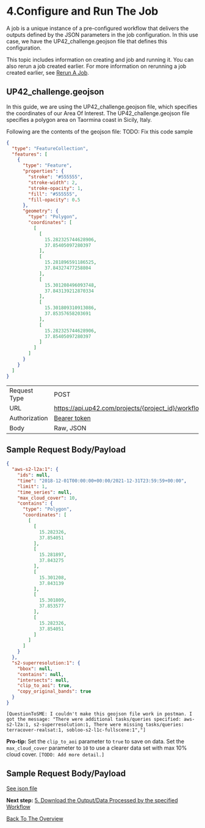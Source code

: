 # 4.Configure and Run The Job

A job is a unique instance of a pre-configured workflow that delivers the outputs defined by the JSON parameters in the job configuration. In this use case, we have the UP42_challenge.geojson file that defines this configuration. 

This topic includes information on creating and job and running it. You can also rerun a job created earlier. For more information on rerunning a job created earlier, see [Rerun A Job](https://docs.up42.com/developers/api#operation/ReRunJob).

## UP42_challenge.geojson
In this guide, we are using the UP42_challenge.geojson file, which specifies the coordinates of our Area Of Interest. The UP42_challenge.geojson file specifies a polygon area on Taormina coast in Sicily, Italy.

Following are the contents of the geojson file:
TODO: Fix this code sample

```json
{
  "type": "FeatureCollection",
  "features": [
    {
      "type": "Feature",
      "properties": {
        "stroke": "#555555",
        "stroke-width": 2,
        "stroke-opacity": 1,
        "fill": "#555555",
        "fill-opacity": 0.5
      },
      "geometry": {
        "type": "Polygon",
        "coordinates": [
          [
            [
              15.282325744628906,
              37.85405097280397
            ],
            [
              15.281896591186525,
              37.84327477258804
            ],
            [
              15.301208496093748,
              37.843139212870334
            ],
            [
              15.301809310913086,
              37.85357658203691
            ],
            [
              15.282325744628906,
              37.85405097280397
            ]
          ]
        ]
      }
    }
  ]
}
```

|   |   |
|---|---|
 Request  Type | POST | 
 URL | https://api.up42.com/projects/{project_id}/workflows/{workflow_id}/jobs| | 
 Authorization | [Bearer token](https://geospatialapis.stoplight.io/docs/processing-satellite-imagery-using-up42-apis/scgg70a0ykpet-2-generate-a-bearer-token-and-copy-its-value) | 
 Body | Raw, JSON|

 ## Sample Request Body/Payload
```json
{
  "aws-s2-l2a:1": {
    "ids": null,
    "time": "2018-12-01T00:00:00+00:00/2021-12-31T23:59:59+00:00",
    "limit": 1,
    "time_series": null,
    "max_cloud_cover": 10,
    "contains": {
      "type": "Polygon",
      "coordinates": [
        [
          [
            15.282326,
            37.854051
          ],
          [
            15.281897,
            37.843275
          ],
          [
            15.301208,
            37.843139
          ],
          [
            15.301809,
            37.853577
          ],
          [
            15.282326,
            37.854051
          ]
        ]
      ]
    }
  },
  "s2-superresolution:1": {
    "bbox": null,
    "contains": null,
    "intersects": null,
    "clip_to_aoi": true,
    "copy_original_bands": true
  }
}
```
`[QuestionToSME: I couldn't make this geojson file work in postman. I got the message: "There were additional tasks/queries specified: aws-s2-l2a:1, s2-superresolution:1, There were missing tasks/queries: terracover-realsat:1, sobloo-s2-l1c-fullscene:1","]`

**Pro-tip:** Set the `clip_to_aoi` parameter to `true` to save on data. Set the `max_cloud_cover` parameter to `10` to use a clearer data set with max 10% cloud cover. `[TODO: Add more detail.]`

 ## Sample Request Body/Payload
 [See json file](https://github.com/TheContentGym/GeospatialAPIs-UP42/blob/main/Steps/Examples/CreateAndRunJob_response.json)

**Next step:** [5. Download the Output/Data Processed by the specified Workflow](Download-the-Output.md) 

[Back To The Overview](https://github.com/TheContentGym/GeospatialAPIs-UP42/blob/main/Overview.md)
